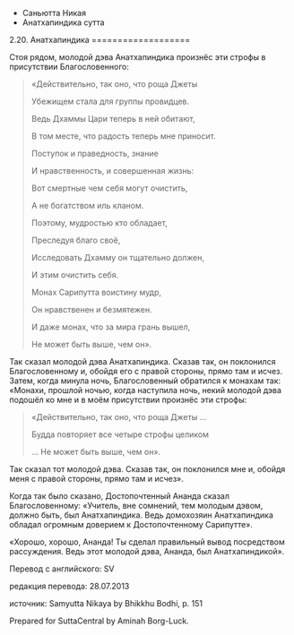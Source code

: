 









* Саньютта Никая
* Анатхапиндика сутта


2\.20\. Анатхапиндика
\=\=\=\=\=\=\=\=\=\=\=\=\=\=\=\=\=\=\=



Стоя рядом, молодой дэва Анатхапиндика произнёс эти строфы в присутствии Благословенного:



> «Действительно, так оно, что роща Джеты  
> 
> Убежищем стала для группы провидцев\.  
> 
> Ведь Дхаммы Цари теперь в ней обитают,  
> 
> В том месте, что радость теперь мне приносит\.  
> 
>   
> 
> Поступок и праведность, знание  
> 
> И нравственность, и совершенная жизнь:  
> 
> Вот смертные чем себя могут очистить,  
> 
> А не богатством иль кланом\.  
> 
>   
> 
> Поэтому, мудростью кто обладает,  
> 
> Преследуя благо своё,  
> 
> Исследовать Дхамму он тщательно должен,  
> 
> И этим очистить себя\.  
> 
>   
> 
> Монах Сарипутта воистину мудр,  
> 
> Он нравственен и безмятежен\.  
> 
> И даже монах, что за мира грань вышел,  
> 
> Не может быть выше, чем он»\.


Так сказал молодой дэва Анатхапиндика\. Сказав так, он поклонился Благословенному и, обойдя его с правой стороны, прямо там и исчез\. Затем, когда минула ночь, Благословенный обратился к монахам так: «Монахи, прошлой ночью, когда наступила ночь, некий молодой дэва подошёл ко мне и в моём присутствии произнёс эти строфы:



> «Действительно, так оно, что роща Джеты …  
> 
> Будда повторяет все четыре строфы целиком  
> 
> … Не может быть выше, чем он»\.


Так сказал тот молодой дэва\. Сказав так, он поклонился мне и, обойдя меня с правой стороны, прямо там и исчез»\.


Когда так было сказано, Достопочтенный Ананда сказал Благословенному: «Учитель, вне сомнений, тем молодым дэвом, должно быть, был Анатхапиндика\. Ведь домохозяин Анатхапиндика обладал огромным доверием к Достопочтенному Сарипутте»\.


«Хорошо, хорошо, Ананда\! Ты сделал правильный вывод посредством рассуждения\. Ведь этот молодой дэва, Ананда, был Анатхапиндикой»\.



Перевод с английского: SV


редакция перевода: 28\.07\.2013


источник: Samyutta Nikaya by Bhikkhu Bodhi, p\. 151


Prepared for SuttaCentral by Aminah Borg\-Luck\.






